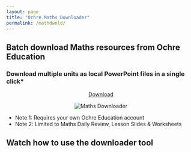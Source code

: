 ```yaml
---
layout: page
title: "Ochre Maths Downloader"
permalink: /mathdwnld/
---
```


<h2>Batch download Maths resources from Ochre Education</h2>
<h3>Download multiple units as local PowerPoint files in a single click*</h3> 

<div class="flex-columns" style="display: flex; gap: 20px; text-align: center;">
  <!-- Column 1 -->
  <div style="flex: 1;">
    <a href="{{ '/assets/files/Ochre Download Tool.zip' | relative_url }}" class="btn btn-primary" download>Download</a>
  </div>
</div>

<div>
    <p align="center">
    <img src="{{ '/assets/img/mthsdwnld.png' | relative_url }}" alt="Maths Downloader" />
    </p>
  </div>


<ul class="lead">
  <li>Note 1: Requires your own Ochre Education account</li>
  <li>Note 2: Limited to Maths Daily Review, Lesson Slides & Worksheets</li>
</ul>

<h2>Watch how to use the downloader tool</h2>
